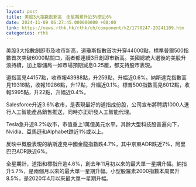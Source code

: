 ```yaml
---
layout: post
title: 美股3大指數創新高　全星期累升近5%至近6%
date: 2024-11-09 06:27:45.000000000 +08:00
link: https://news.rthk.hk/rthk/ch/component/k2/1778247-20241109.htm
categories: rthk
---
```


美股3大指數創即市及收市新高，道瓊斯指數首次升穿44000點，標準普爾500指數首次突破6000點關口，兩者都連續3日創即市新高。美國總統大選後的美股升浪持續，加上聯儲局一如市場預期減息0.25厘，都支持股市表現。

道指高見44157點，收市報43988點，升259點，升幅近0.6%。納斯達克指數高見19318點，收報19286點，升17點，升幅近0.1%。標普500指數高見6012點，收報5995點，升22點，升幅近0.4%。

Salesforce升近3.6%收市，是表現最好的道指成份股，公司宣布將聘請1000人進行人工智能產品銷售推送，同時亦正研發人工智能代理。

Tesla急升近8.2%收市，市值重上1萬億美元水平。其餘大型科技股普遍向下，Nvidia、亞馬遜和Alphabet跌近1%或以上。

反映中概股表現的納斯達克中國金龍指數跌4.7%，其中京東ADR跌近7%，阿里巴巴ADR跌近6%。

全星期計，道指和標指升逾4.6%，創去年11月初以來的最大單一星期升幅。納指升5.7%，是兩個月以來的最大單一星期升幅。小型股羅素2000指數本周累升8.5%，是2020年4月以來最大單一星期升幅。

